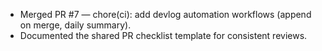 - Merged PR #7 — chore(ci): add devlog automation workflows (append on merge, daily summary).
- Documented the shared PR checklist template for consistent reviews.
